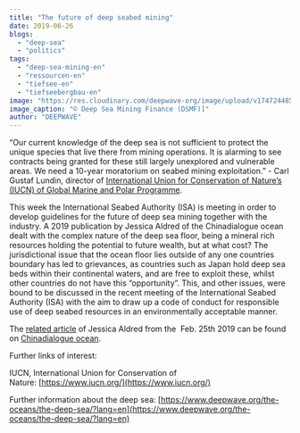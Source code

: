 ```yaml
---
title: "The future of deep seabed mining"
date: 2019-06-26
blogs: 
  - "deep-sea"
  - "politics"
tags: 
  - "deep-sea-mining-en"
  - "ressourcen-en"
  - "tiefsee-en"
  - "tiefseebergbau-en"
image: "https://res.cloudinary.com/deepwave-org/image/upload/v1747244850/deepwave.org/vent-grab-e1550834119960-1440x947-1.jpg"
image_caption: "© Deep Sea Mining Finance (DSMF)]"
author: "DEEPWAVE"
---
```


“Our current knowledge of the deep sea is not sufficient to protect the unique species that live there from mining operations. It is alarming to see contracts being granted for these still largely unexplored and vulnerable areas. We need a 10-year moratorium on seabed mining exploitation.” - Carl Gustaf Lundin, director of [International Union for Conservation of Nature’s (IUCN) of Global Marine and Polar Programme](https://www.iucn.org/theme/marine-and-polar).

This week the International Seabed Authority (ISA) is meeting in order to develop guidelines for the future of deep sea mining together with the industry. A 2019 publication by Jessica Aldred of the Chinadialogue ocean dealt with the complex nature of the deep sea floor, being a mineral rich resources holding the potential to future wealth, but at what cost? The jurisdictional issue that the ocean floor lies outside of any one countries boundary has led to grievances, as countries such as Japan hold deep sea beds within their continental waters, and are free to exploit these, whilst other countries do not have this “opportunity”. This, and other issues, were bound to be discussed in the recent meeting of the International Seabed Authority (ISA) with the aim to draw up a code of conduct for responsible use of deep seabed resources in an environmentally acceptable manner.

The [related article](https://chinadialogueocean.net/6682-the-future-of-deep-seabed-mining-will-be-decided-this-year/) of Jessica Aldred from the  Feb. 25th 2019 can be found on [Chinadialogue ocean](https://chinadialogueocean.net/).

Further links of interest:

IUCN, International Union for Conservation of Nature: [https://www.iucn.org/](https://www.iucn.org/)

Further information about the deep sea: [https://www.deepwave.org/the-oceans/the-deep-sea/?lang=en](https://www.deepwave.org/the-oceans/the-deep-sea/?lang=en)
